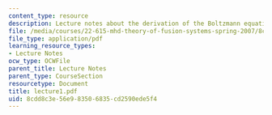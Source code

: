 ```yaml
---
content_type: resource
description: Lecture notes about the derivation of the Boltzmann equation.
file: /media/courses/22-615-mhd-theory-of-fusion-systems-spring-2007/8cdd8c3e56e983506835cd2590ede5f4_lecture1.pdf
file_type: application/pdf
learning_resource_types:
- Lecture Notes
ocw_type: OCWFile
parent_title: Lecture Notes
parent_type: CourseSection
resourcetype: Document
title: lecture1.pdf
uid: 8cdd8c3e-56e9-8350-6835-cd2590ede5f4
---
```

